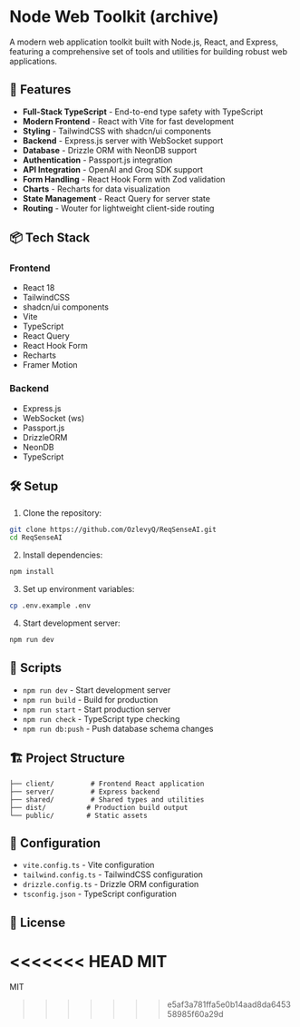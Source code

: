 # Node Web Toolkit (archive)

A modern web application toolkit built with Node.js, React, and Express, featuring a comprehensive set of tools and utilities for building robust web applications.

## 🚀 Features

- **Full-Stack TypeScript** - End-to-end type safety with TypeScript
- **Modern Frontend** - React with Vite for fast development
- **Styling** - TailwindCSS with shadcn/ui components
- **Backend** - Express.js server with WebSocket support
- **Database** - Drizzle ORM with NeonDB support
- **Authentication** - Passport.js integration
- **API Integration** - OpenAI and Groq SDK support
- **Form Handling** - React Hook Form with Zod validation
- **Charts** - Recharts for data visualization
- **State Management** - React Query for server state
- **Routing** - Wouter for lightweight client-side routing

## 📦 Tech Stack

### Frontend
- React 18
- TailwindCSS
- shadcn/ui components
- Vite
- TypeScript
- React Query
- React Hook Form
- Recharts
- Framer Motion

### Backend
- Express.js
- WebSocket (ws)
- Passport.js
- DrizzleORM
- NeonDB
- TypeScript

## 🛠️ Setup

1. Clone the repository:
```bash
git clone https://github.com/OzlevyQ/ReqSenseAI.git
cd ReqSenseAI
```

2. Install dependencies:
```bash
npm install
```

3. Set up environment variables:
```bash
cp .env.example .env
```

4. Start development server:
```bash
npm run dev
```

## 📄 Scripts

- `npm run dev` - Start development server
- `npm run build` - Build for production
- `npm run start` - Start production server
- `npm run check` - TypeScript type checking
- `npm run db:push` - Push database schema changes

## 🏗️ Project Structure

```
├── client/         # Frontend React application
├── server/         # Express backend
├── shared/         # Shared types and utilities
├── dist/          # Production build output
└── public/        # Static assets
```

## 🔧 Configuration

- `vite.config.ts` - Vite configuration
- `tailwind.config.ts` - TailwindCSS configuration
- `drizzle.config.ts` - Drizzle ORM configuration
- `tsconfig.json` - TypeScript configuration

## 📝 License

<<<<<<< HEAD
MIT
=======
MIT
>>>>>>> e5af3a781ffa5e0b14aad8da645358985f60a29d
